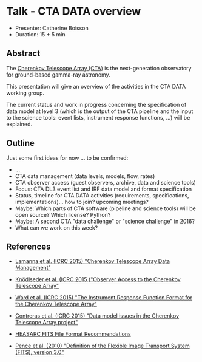 # Talk - CTA DATA overview

* Presenter: Catherine Boisson
* Duration: 15 + 5 min

## Abstract

The [Cherenkov Telescope Array (CTA)](www.cta-observatory.org) is the
next-generation observatory for ground-based gamma-ray astronomy.

This presentation will give an overview of the activities in the CTA DATA
working group.

The current status and work in progress concerning the specification of data
model at level 3 (which is the output of the CTA pipeline and the input to the
science tools: event lists, instrument response functions, ...) will be
explained.

## Outline

Just some first ideas for now ... to be confirmed:

* ...
* CTA data management (data levels, models, flow, rates)
* CTA observer access (guest observers, archive, data and science tools)
* Focus: CTA DL3 event list and IRF data model and format specification
* Status, timeline for CTA DATA activities (requirements, specifications, implementations)... how to join? upcoming meetings?
* Maybe: Which parts of CTA software (pipeline and science tools) will be open source? Which license? Python?
* Maybe: A second CTA "data challenge" or "science challenge" in 2016?
* What can we work on this week?

## References

- [Lamanna et al. (ICRC 2015) "Cherenkov Telescope Array Data Management"](http://labs.adsabs.harvard.edu/adsabsadsabs/abs/2015arXiv150901012L/)
- [Knödlseder et al. (ICRC 2015 )"Observer Access to the Cherenkov Telescope Array"](http://labs.adsabs.harvard.edu/adsabsadsabs/abs/2015arXiv150806078K/)
- [Ward et al. (ICRC 2015) "The Instrument Response Function Format for the Cherenkov Telescope Array"](http://labs.adsabs.harvard.edu/adsabsadsabs/abs/2015arXiv150807437W/)
- [Contreras et al. (ICRC 2015) "Data model issues in the Cherenkov Telescope Array project"](http://labs.adsabs.harvard.edu/adsabsadsabs/abs/2015arXiv150807584C/)

- [HEASARC FITS File Format Recommendations](https://heasarc.gsfc.nasa.gov/docs/heasarc/ofwg/ofwg_recomm.html)
- [Pence et al. (2010) "Definition of the Flexible Image Transport System (FITS), version 3.0"](http://labs.adsabs.harvard.edu/adsabsadsabs/abs/2010A%26A...524A..42P/)
